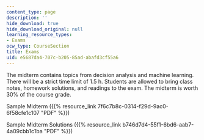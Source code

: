 ```yaml
---
content_type: page
description: ''
hide_download: true
hide_download_original: null
learning_resource_types:
- Exams
ocw_type: CourseSection
title: Exams
uid: e5687da4-707c-b205-85ad-abafd3cf55a6
---
```


The midterm contains topics from decision analysis and machine learning. There will be a strict time limit of 1.5 h. Students are allowed to bring class notes, homework solutions, and readings to the exam. The midterm is worth 30% of the course grade.

Sample Midterm ({{% resource_link 7f6c7b8c-0314-f29d-9ac0-6f58cfe1c107 "PDF" %}})

Sample Midterm Solutions ({{% resource_link b746d7d4-55f1-6bd6-aab7-4a09cbb1c1ba "PDF" %}})